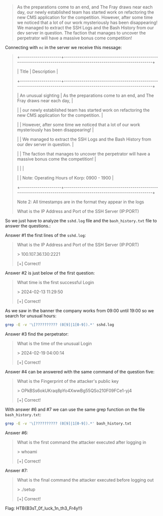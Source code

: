 > As the preparations come to an end, and The Fray draws near each day, our newly
established team has started work on refactoring the new CMS application for
the competition. However, after some time we noticed that a lot of our work
mysteriously has been disappearing! We managed to extract the SSH Logs and the
Bash History from our dev server in question. The faction that manages to
uncover the perpetrator will have a massive bonus come competition!

Connecting with `nc` in the server we receive this message:

> +---------------------+---------------------------------------------------------------------------------------------------------------------+
>
> |        Title        |                                                     Description                                                     |
>
> +---------------------+---------------------------------------------------------------------------------------------------------------------+
>
> | An unusual sighting |                        As the preparations come to an end, and The Fray draws near each day,                        |
>
> |                     |             our newly established team has started work on refactoring the new CMS application for the competition. |
>
> |                     |                  However, after some time we noticed that a lot of our work mysteriously has been disappearing!     |
>
> |                     |                     We managed to extract the SSH Logs and the Bash History from our dev server in question.        |
>
> |                     |               The faction that manages to uncover the perpetrator will have a massive bonus come the competition!   |
>
> |                     |                                                                                                                     |
>
> |                     |                                            Note: Operating Hours of Korp: 0900 - 1900                               |
>
> +---------------------+---------------------------------------------------------------------------------------------------------------------+
>
>
> Note 2: All timestamps are in the format they appear in the logs
>
> What is the IP Address and Port of the SSH Server (IP:PORT)

So we just have to analyze the `sshd.log` file and the `bash_history.txt` file to answer the questions.:

Answer #1 the first lines of the `sshd.log`:

> What is the IP Address and Port of the SSH Server (IP:PORT)
>
> \> 100.107.36.130:2221
>
> [+] Correct!

Answer #2 is just below of the first question:

> What time is the first successful Login
>
> \> 2024-02-13 11:29:50
>
> [+] Correct!

As we saw in the banner the company works from 09:00 until 19:00 so we search for unusual hours:

```bash
grep -E -v '\[?????????? (0[9]|1[0-9]).*' sshd.log
```

Answer #3 find the perpetrator:

> What is the time of the unusual Login
>
> \> 2024-02-19 04:00:14
>
> [+] Correct!

Answer #4 can be answered with the same command of the question five:

> What is the Fingerprint of the attacker's public key
>
> \> OPkBSs6okUKraq8pYo4XwwBg55QSo210F09FCe1-yj4
>
> [+] Correct!

With answer #6 and #7 we can use the same grep function on the file `bash_history.txt`:

```bash
grep -E -v '\[?????????? (0[9]|1[0-9]).*' bash_history.txt
```

Answer #6:

> What is the first command the attacker executed after logging in
>
> \> whoami
>
> [+] Correct!

Answer #7:

> What is the final command the attacker executed before logging out
>
> \> ./setup
>
> [+] Correct!

Flag: HTB{B3sT_0f_luck_1n_th3_Fr4y!!}
